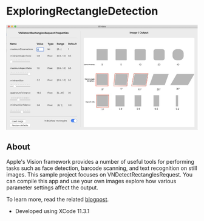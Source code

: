 #  ExploringRectangleDetection

![Windows](screenshot.jpg)

## About
Apple's Vision framework provides a number of useful tools for performing tasks such as face detection, barcode scanning, and text recognition on still images.  This sample project focuses on VNDetectRectanglesRequest.  You can compile this app and use your own images explore how various parameter settings affect the output.

To learn more, read the related [blogpost](https://www.dabblingbadger.com/blog/2020/2/10/rectangle-detection).
* Developed using XCode 11.3.1
